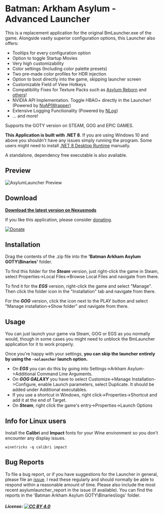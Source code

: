 # Batman: Arkham Asylum - Advanced Launcher

This is a replacement application for the original BmLauncher.exe of the game. Alongside vastly superior configuration options, this Launcher also offers:

- Tooltips for every configuration option
- Option to toggle Startup Movies
- Very high customizability
- Color settings (Including color palette presets)
- Two pre-made color profiles for HDR injection
- Option to boot directly into the game, skipping launcher screen
- Customizable Field of View Hotkeys
- Compatibility Fixes for Texture Packs such as [Asylum Reborn](https://www.nexusmods.com/batmanarkhamasylum/mods/1) and [others](https://www.nexusmods.com/batmanarkhamasylum/mods/177)!
- NVIDIA API Implementation. Toggle HBAO+ directly in the Launcher! (Powered by [NvAPIWrapper](https://github.com/falahati/NvAPIWrapper))
- Extensive Logging Functionality (Powered by [NLog](https://github.com/NLog/NLog))
- ... and more!

Supports the GOTY version on STEAM, GOG and EPIC GAMES.

**This Application is built with .NET 8**. If you are using Windows 10 and above you shouldn't have any issues simply running the program. Some users might need to install [.NET 8 Desktop Runtime](https://dotnet.microsoft.com/en-us/download/dotnet/8.0) manually.

A standalone, dependency free executable is also available.

## Preview

![AsylumLauncher Preview](https://github.com/user-attachments/assets/c133feaf-ed66-4231-8aa2-76ffd8423904)

## Download

**[Download the latest version on Nexusmods](https://www.nexusmods.com/batmanarkhamasylum/mods/117)**

If you like this application, please consider [donating](https://ko-fi.com/neatodev).

[![Donate](https://shields.io/badge/Kofi-Donate!-ff5f5f?logo=ko-fi&style=for-the-badgeKofi)](https://ko-fi.com/neatodev)

## Installation

Drag the contents of the .zip file into the **'Batman Arkham Asylum GOTY\Binaries'** folder.

To find this folder for the ***Steam*** version, just right-click the game in Steam, select Properties->Local Files->Browse Local Files and navigate from there.

To find it for the ***EGS*** version, right-click the game and select "Manage". Then click the folder icon in the "Installation" tab and navigate from there.

For the ***GOG*** version, click the icon next to the PLAY button and select "Manage installation->Show folder" and navigate from there.

## Usage

You can just launch your game via Steam, GOG or EGS as you normally would, though in some cases you might need to unblock the BmLauncher application for it to work properly.

Once you're happy with your settings, **you can skip the launcher entirely by using the `-nolauncher` launch option.**

- On ***EGS*** you can do this by going into Settings->Arkham Asylum->Additional Command Line Arguments. 
- On ***GOG GALAXY*** you have to select Customize->Manage Installation->Configure, enable Launch parameters, select Duplicate. It should be added under Additional executables.
- If you use a shortcut in Windows, right click->Properties->Shortcut and add it at the end of Target.
- On ***Steam***, right click the game's entry->Properties->Launch Options


## Info for Linux users

Install the **Calibri** and **Impact** fonts for your Wine environment so you don't encounter any display issues.

`winetricks -q calibri impact`


## Bug Reports

To file a bug report, or if you have suggestions for the Launcher in general, please file an [issue](https://github.com/neatodev/AsylumLauncher/issues/new). I read these regularly and should normally be able to respond within a reasonable amount of time. Please also include the most recent asylumlauncher_report in the issue (if available). You can find the reports in the 'Batman Arkham Asylum GOTY\Binaries\logs' folder.

##### License: [![CC BY 4.0][cc-by-shield]][cc-by]

[cc-by]: https://creativecommons.org/licenses/by-nc-sa/4.0/
[cc-by-shield]: https://licensebuttons.net/l/by-nc-sa/4.0/80x15.png
